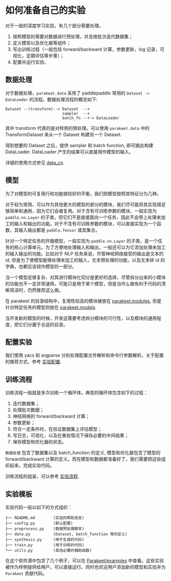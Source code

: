 # 如何准备自己的实验

对于一般的深度学习实验，有几个部分需要处理。

1. 按照模型的需要对数据进行预处理，并且按批次迭代数据集；
2. 定义模型以及优化器等组件；
3. 写出训练过程（一般包括 forward/backward 计算，参数更新，log 记录，可视化，定期评估等步骤）；
4. 配置并运行实验。

## 数据处理

对于数据处理，`parakeet.data` 采用了 paddlepaddle 常用的 `Dataset -> DataLoader` 的流程。数据处理流程的概览如下:

```text
Dataset --(transform)--> Dataset  --+
                         sampler  --+
                         batch_fn --+-> DataLoader
```

其中 transform 代表的是对样例的预处理。可以使用 `parakeet.data` 中的 TransformDataset 来从一个 Dataset 构建另一个 Dataset.

得到想要的 Dataset 之后，提供 sampler 和 batch function, 即可据此构建 DataLoader. DataLoader 产生的结果可以直接用作模型的输入。

详细的使用方式参见 [data_cn](./data_cn.md).

## 模型

为了对模型的可复用行和功能做较好的平衡，我们把模型按照其特征分为几种。

对于较为常用，可以作为其他更大的模型的部分的模块，我们尽可能将其实现得足够简单和通用，因为它们会被复用。对于含有可训练参数的模块，一般实现为 `paddle.nn.Layer` 的子类，但它们不是直接面向一个任务，因此不会带上处理未加工的输入和输出的功能。对于不含有可训练参数的模块，可以直接实现为一个函数，其输入输出都是 `paddle.Tensor` 或其集合。

针对一个特定任务的开箱模型，一般实现为 `paddle.nn.Layer` 的子类，是一个任务的核心计算单元。为了方便地处理输入和输出，一般还可以为它添加处理未加工的输入输出的功能。比如对于 NLP 任务来说，尽管神经网络接受的输出是文本的 id, 但是为了使模型能够处理未加工的输入，文本预处理的功能，以及文本转 id 的字典，也都应该视作模型的一部分。

当一个模型足够复杂，对其进行模块化切分是更好的选择，尽管拆分出来的小模块的功能也不一定非常通用，可能只是用于某个模型，但是当作么做有利于代码的清晰简洁时，仍然推荐这么做。

在 parakeet 的目录结构中，复用性较高的模块被放在 [parakeet.modules](../parakeet/modules/), 但是针对特定任务的模型则放在 [parakeet.models](../parakeet/models).

当开发新的模型的时候，开发这需要考虑拆分模块的可行性，以及模块的通用程度，把它们分置于合适的目录。

## 配置实验

我们使用 yacs 和 argparse 分别处理配置文件解析和命令行参数解析。关于配置的推荐方式，参考 [实验配置](./config_cn.md).

## 训练流程

训练流程一般就是多次训练一个循环体。典型的循环体包含如下的过程：

1. 迭代数据集；
2. 处理批次数据；
3. 神经网络的 forward/backward 计算；
4. 参数更新；
5. 符合一定条件时，在验证数据集上评估模型；
6. 写日志，可视化，以及在某些情况下保存必要的中间结果；
7. 保存模型和优化器的状态。

`数据处理` 包含了数据集以及 batch_function 的定义, 模型和优化器包含了模型的 forward/backward 计算的定义。而在模型和数据都准备好了，我们需要把这些组织起来，完成实验代码。

训练流程的组装，可以参考 [实验流程](./experiment_cn.md).

## 实验模板

实验代码一般以如下的方式组织：

```text
├── README.md        (实验的帮助信息)
├── config.py        (默认配置)
├── preprocess.py    (数据预处理脚本)
├── data.py          (Dataset, batch_function 等的定义)
├── synthesis.py     (用于生成的代码)
├── train.py         (用于训练的代码)
└── utils.py         (其他必要的辅助函数)
```

在这个软件源中包含了几个例子，可以在 [Parakeet/examples](../examples) 中查看。这些实验被作为样例提供给用户，可以直接运行。同时也欢迎用户添加新的模型和实验并为 `Parakeet` 贡献代码。
